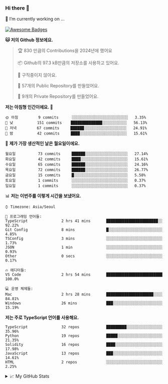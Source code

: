 ### Hi there 👋 
🔭 I’m currently working on ... </br></br>
[![Awesome Badges](https://img.shields.io/badge/Introduce-EN-green.svg)](https://github.com/tlatkdgus1/tlatkdgus1/blob/main/README.md.en)

<!--START_SECTION:waka-->
**🐱 저의 Github 정보에요.** 

> 🏆 830 만큼의 Contributions을 2024년에 했어요
 > 
> 📦 Github의 97.3 kB만큼의 저장소를 사용하고 있어요. 
 > 
> 🚫 구직중이지 않아요.
 > 
> 📜 57개의 Public Repository를 만들었어요. 
 > 
> 🔑 9개의 Private Repository를 만들었어요.  

**저는 아침형 인간이에요. 🐤** 

```text
🌞 아침         9 commits      ░░░░░░░░░░░░░░░░░░░░░░░░░   3.35% 
🌆 낮　         151 commits    ██████████████░░░░░░░░░░░   56.13% 
🌃 저녁         67 commits     ██████░░░░░░░░░░░░░░░░░░░   24.91% 
🌙 밤　         42 commits     ████░░░░░░░░░░░░░░░░░░░░░   15.61%

```
📅 **제가 가장 생산적인 날은 월요일이에요.** 

```text
월요일          73 commits     ██████░░░░░░░░░░░░░░░░░░░   27.14% 
화요일          42 commits     ████░░░░░░░░░░░░░░░░░░░░░   15.61% 
수요일          65 commits     ██████░░░░░░░░░░░░░░░░░░░   24.16% 
목요일          72 commits     ██████░░░░░░░░░░░░░░░░░░░   26.77% 
금요일          15 commits     █░░░░░░░░░░░░░░░░░░░░░░░░   5.58% 
토요일          1 commits      ░░░░░░░░░░░░░░░░░░░░░░░░░   0.37% 
일요일          1 commits      ░░░░░░░░░░░░░░░░░░░░░░░░░   0.37%

```


📊 **저는 이번주를 이렇게 시간을 보냈어요.** 

```text
⌚︎ Timezone: Asia/Seoul

💬 프로그래밍 언어들: 
TypeScript               2 hrs 41 mins       ███████████████████████░░   92.22% 
Git Config               8 mins              █░░░░░░░░░░░░░░░░░░░░░░░░   4.85% 
TSConfig                 3 mins              ░░░░░░░░░░░░░░░░░░░░░░░░░   1.73% 
JSON                     1 min               ░░░░░░░░░░░░░░░░░░░░░░░░░   0.93% 
Other                    0 secs              ░░░░░░░░░░░░░░░░░░░░░░░░░   0.17%

🔥 에디터들: 
VS Code                  2 hrs 54 mins       █████████████████████████   100.0%

💻 운영 체제들: 
Mac                      2 hrs 28 mins       █████████████████████░░░░   84.81% 
Windows                  26 mins             ███░░░░░░░░░░░░░░░░░░░░░░   15.19%

```

**저는 주로 TypeScript 언어를 사용해요.** 

```text
TypeScript               32 repos            █████████░░░░░░░░░░░░░░░░   35.96% 
Python                   19 repos            █████░░░░░░░░░░░░░░░░░░░░   21.35% 
Solidity                 16 repos            ████░░░░░░░░░░░░░░░░░░░░░   17.98% 
JavaScript               13 repos            ███░░░░░░░░░░░░░░░░░░░░░░   14.61% 
HTML                     2 repos             ░░░░░░░░░░░░░░░░░░░░░░░░░   2.25%

```



<!--END_SECTION:waka-->

<details>
<summary>📈 My GitHub Stats</summary>
<p align="center"> <img src="https://github-readme-stats.vercel.app/api?username=tlatkdgus1&show_icons=true" alt="tlatkdgus1" />
</details>
